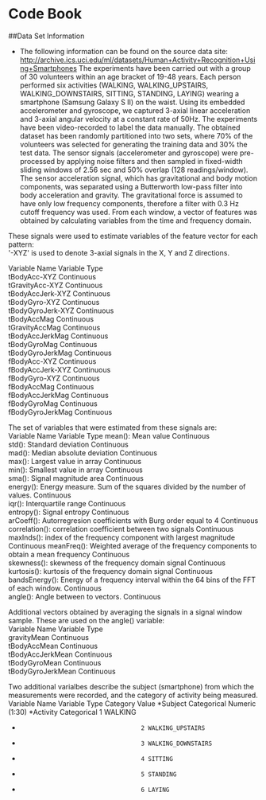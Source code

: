 # Code Book
##Data Set Information
* The following information can be found on the source data site: http://archive.ics.uci.edu/ml/datasets/Human+Activity+Recognition+Using+Smartphones
The experiments have been carried out with a group of 30 volunteers within an age bracket of 19-48 years. Each person performed six activities (WALKING, WALKING_UPSTAIRS, WALKING_DOWNSTAIRS, SITTING, STANDING, LAYING) wearing a smartphone (Samsung Galaxy S II) on the waist. Using its embedded accelerometer and gyroscope, we captured 3-axial linear acceleration and 3-axial angular velocity at a constant rate of 50Hz. The experiments have been video-recorded to label the data manually. The obtained dataset has been randomly partitioned into two sets, where 70% of the volunteers was selected for generating the training data and 30% the test data.
The sensor signals (accelerometer and gyroscope) were pre-processed by applying noise filters and then sampled in fixed-width sliding windows of 2.56 sec and 50% overlap (128 readings/window). The sensor acceleration signal, which has gravitational and body motion components, was separated using a Butterworth low-pass filter into body acceleration and gravity. The gravitational force is assumed to have only low frequency components, therefore a filter with 0.3 Hz cutoff frequency was used. From each window, a vector of features was obtained by calculating variables from the time and frequency domain.

These signals were used to estimate variables of the feature vector for each pattern:  		
'-XYZ' is used to denote 3-axial signals in the X, Y and Z directions.		
		
Variable Name	    Variable Type	
tBodyAcc-XYZ	    Continuous	
tGravityAcc-XYZ	  Continuous	
tBodyAccJerk-XYZ	Continuous	
tBodyGyro-XYZ	    Continuous	
tBodyGyroJerk-XYZ Continuous	
tBodyAccMag	      Continuous	
tGravityAccMag	  Continuous	
tBodyAccJerkMag	  Continuous	
tBodyGyroMag	    Continuous	
tBodyGyroJerkMag	Continuous	
fBodyAcc-XYZ	    Continuous	
fBodyAccJerk-XYZ	Continuous	
fBodyGyro-XYZ	    Continuous	
fBodyAccMag	      Continuous	
fBodyAccJerkMag	  Continuous	
fBodyGyroMag	    Continuous	
fBodyGyroJerkMag	Continuous	
		
The set of variables that were estimated from these signals are: 		
Variable Name	                                                                              Variable Type	
mean(): Mean value	                                                                        Continuous	
std(): Standard deviation	                                                                  Continuous	
mad(): Median absolute deviation 	                                                          Continuous	
max(): Largest value in array	                                                              Continuous	
min(): Smallest value in array	                                                            Continuous	
sma(): Signal magnitude area	                                                              Continuous	
energy(): Energy measure. Sum of the squares divided by the number of values. 	            Continuous	
iqr(): Interquartile range 	                                                                Continuous	
entropy(): Signal entropy	                                                                  Continuous	
arCoeff(): Autorregresion coefficients with Burg order equal to 4	                          Continuous	
correlation(): correlation coefficient between two signals	                                Continuous	
maxInds(): index of the frequency component with largest magnitude	                         Continuous	
meanFreq(): Weighted average of the frequency components to obtain a mean frequency	          Continuous	
skewness(): skewness of the frequency domain signal 	                                        Continuous	
kurtosis(): kurtosis of the frequency domain signal 	                                        Continuous	
bandsEnergy(): Energy of a frequency interval within the 64 bins of the FFT of each window.	  Continuous	
angle(): Angle between to vectors.	                                                          Continuous	
		
Additional vectors obtained by averaging the signals in a signal window sample. These are used on the angle() variable:		
Variable Name	    Variable Type	
gravityMean	      Continuous	
tBodyAccMean	    Continuous	
tBodyAccJerkMean	Continuous	
tBodyGyroMean	    Continuous	
tBodyGyroJerkMean	Continuous	
		
Two additional varialbes describe the subject (smartphone) from which the measurements were recorded, and the category of activity being measured.		
Variable Name	    Variable Type	    Category Value
*Subject	          Categorical	      Numeric (1:30)
*Activity	        Categorical	      1 WALKING
*		                                2 WALKING_UPSTAIRS
*		                                3 WALKING_DOWNSTAIRS
*		                                4 SITTING
*		                                5 STANDING
*		                                6 LAYING
